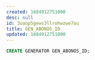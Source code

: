 ```yaml
---
created: 1684912751000
desc: null
id: 3uanp5gews3llrohwzwe7ou
title: GEN_ABONOS_ID
updated: 1684912751000
---
```


```sql
CREATE GENERATOR GEN_ABONOS_ID;
```